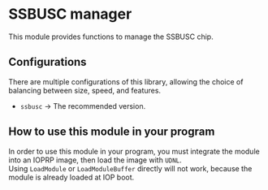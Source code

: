 # SSBUSC manager

This module provides functions to manage the SSBUSC chip.  

## Configurations

There are multiple configurations of this library, allowing the choice of
balancing between size, speed, and features.

*   `ssbusc` -> The recommended version.

## How to use this module in your program

In order to use this module in your program, you must integrate the module into
an IOPRP image, then load the image with `UDNL`.\
Using `LoadModule` or `LoadModuleBuffer` directly will not work, because the
module is already loaded at IOP boot.
